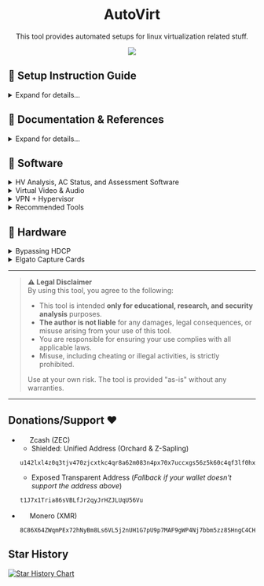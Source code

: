 <div align="center">

# AutoVirt

This tool provides automated setups for linux virtualization related stuff.

[![](https://dcbadge.limes.pink/api/server/https://discord.gg/kW8ZtQy6xU)](https://discord.gg/kW8ZtQy6xU)

</div>





## 📖 Setup Instruction Guide

<details>
<summary>Expand for details...</summary>

```
# 1. Clone into the repository
git clone --single-branch --depth=1 https://github.com/Scrut1ny/Hypervisor-Phantom

# 2. CD into the repository
cd Hypervisor-Phantom/Hypervisor-Phantom/

# 3. Set executable permissions
chmod -R +x *

# 4. Run the script
./Auto-Hypervisor.sh
```

</details>








## 📝 Documentation & References

<details>
<summary>Expand for details...</summary>

- **Official**
  - [QEMU’s documentation](https://www.qemu.org/docs/master/)
    - [Man Page (Args)](https://www.qemu.org/docs/master/system/qemu-manpage.html)
    - [Hyper-V Enlightenments](https://www.qemu.org/docs/master/system/i386/hyperv.html)
  - [KVM for x86 systems (Linux Kernel)](https://www.kernel.org/doc/html/next/virt/kvm/x86/index.html)
  - [Domain XML format](https://libvirt.org/formatdomain.html)
  - [ACPI System Management Bus Interface Specification - HTML](https://uefi.org/specs/ACPI/6.6/13_System_Mgmt_Bus_Interface_Specification.html) - [PDF Version](https://uefi.org/sites/default/files/resources/ACPI_Spec_6.6.pdf)
  - [SMBIOS Reference Specification - PDF](https://www.dmtf.org/sites/default/files/standards/documents/DSP0134_3.8.0.pdf)
  - [PCILookup](https://www.pcilookup.com/)
- **General**
  - [https://evasions.checkpoint.com/](https://evasions.checkpoint.com/)
  - [https://r0ttenbeef.github.io/](https://r0ttenbeef.github.io/Deploy-Hidden-Virtual-Machine-For-VMProtections-Evasion-And-Dynamic-Analysis/)
  - [https://secret.club/](https://secret.club/)
    - [how-anti-cheats-detect-system-emulation.html](https://secret.club/2020/04/13/how-anti-cheats-detect-system-emulation.html)
    - [battleye-hypervisor-detection.html](https://secret.club/2020/01/12/battleye-hypervisor-detection.html)
- **Reddit**
  - [spoof_and_make_your_vm_undetectable_no_more](https://www.reddit.com/r/VFIO/comments/i071qx/spoof_and_make_your_vm_undetectable_no_more/)
  - [be_is_banning_kvm_on_r6](https://www.reddit.com/r/VFIO/comments/hts1o1/be_is_banning_kvm_on_r6/)
- **Unknowncheats**
  - [418885-kvm-detection-fixes.html](https://www.unknowncheats.me/forum/escape-from-tarkov/418885-kvm-detection-fixes.html) 
- **Git Repos**
  - [pve-patch](https://github.com/Distance10086/pve-patch)
  - [pve-anti-detection](https://github.com/lixiaoliu666/pve-anti-detection)
  - [proxmox-ve-anti-detection](https://github.com/zhaodice/proxmox-ve-anti-detection)
  - [kvm-hidden](https://gitlab.com/DonnerPartyOf1/kvm-hidden)
  - [KVM-Spoofing](https://github.com/A1exxander/KVM-Spoofing)
  - [linux-5.15-hardened-kvm-svm-qemu-win10](https://alt.deliktas.de/git/adeliktas/linux-5.15-hardened-kvm-svm-qemu-win10)
  - [sGPUpt](https://github.com/MaxxRK/sGPUpt)
  - [gpupt](https://github.com/pragmagrid/gpupt)
- **VirtualBox**
  - [VirtualBox RDTSC Fix](https://www.reddit.com/r/virtualbox/comments/g6ky8a/disabling_vm_exit_for_rdtsc_access/)
  - [https://forums.virtualbox.org/viewtopic.php?t=78859](https://forums.virtualbox.org/viewtopic.php?t=78859)
  - [https://forums.virtualbox.org/viewtopic.php?t=81600](https://forums.virtualbox.org/viewtopic.php?t=81600)
  - [https://superuser.com/questions/625648/virtualbox-how-to-force-a-specific-cpu-to-the-guest](https://superuser.com/questions/625648/virtualbox-how-to-force-a-specific-cpu-to-the-guest)
  - [https://berhanbingol.medium.com/virtualbox-detection-anti-detection-30614691f108](https://berhanbingol.medium.com/virtualbox-detection-anti-detection-30614691f108)
  - [https://github.com/d4rksystem/VBoxCloak](https://github.com/d4rksystem/VBoxCloak)
  - [https://github.com/nsmfoo/antivmdetection](https://github.com/nsmfoo/antivmdetection)
- **VMware**
  - [https://sanbarrow.com/vmx.html](https://sanbarrow.com/vmx.html)
  - [https://sammwy.com/blog/hide-vm-from-detection](https://sammwy.com/blog/hide-vm-from-detection)
  - [https://www.hexacorn.com/blog/2014/08/25/protecting-vmware-from-cpuid-hypervisor-detection/](https://www.hexacorn.com/blog/2014/08/25/protecting-vmware-from-cpuid-hypervisor-detection/)
  - [https://rayanfam.com/topics/defeating-malware-anti-vm-techniques-cpuid-based-instructions/](https://rayanfam.com/topics/defeating-malware-anti-vm-techniques-cpuid-based-instructions/)
  - [https://tulach.cc/bypassing-vmprotect-themida-vm-checks-in-vmware/](https://tulach.cc/bypassing-vmprotect-themida-vm-checks-in-vmware/)

</details>





## 💾 Software
<details>
<summary>HV Analysis, AC Status, and Assessment Software</summary>

## Hypervisor Detection Software

| ⭐ Rating | 💻 Software | 🧪 System Test | ✅ Bypassed |
|:------:|:--------:|:-----------:|:--------:|
| 🥇 | VMAware | [Repository Link](https://github.com/kernelwernel/VMAware) <br> [⬇ Download - x64 - v2.5.0 ⬇](https://github.com/kernelwernel/VMAware/releases/download/v2.5.0/vmaware_2.5.0.exe) <br> [⬇ Download - x32 - v2.5.0 ⬇](https://github.com/kernelwernel/VMAware/releases/download/v2.5.0/vmaware32_2.5.0.exe) <br> [⬇ Download - DEBUG - v2.5.0 ⬇](https://github.com/kernelwernel/VMAware/releases/download/v2.5.0/vmaware_debug_2.5.0.exe) | ❌ |
| 🥈 | Al-Khaser (Obsolete) | [Repository Link](https://github.com/LordNoteworthy/al-khaser) <br> [⬇ Download - x64 - v1.0.0 ⬇](https://github.com/ayoubfaouzi/al-khaser/releases/download/v1.0.0/al-khaser_x64.7z) <br> [⬇ Download - x32 - v1.0.0 ⬇](https://github.com/ayoubfaouzi/al-khaser/releases/download/v1.0.0/al-khaser_x86.7z) | ✅ |
| 🥉 | Pafish (Obsolete) | [Repository Link](https://github.com/a0rtega/pafish) <br> [⬇ Download - x64 - v0.6 ⬇](https://github.com/a0rtega/pafish/releases/download/v0.6/pafish64.exe) <br> [⬇ Download - x32 - v0.6 ⬇](https://github.com/a0rtega/pafish/releases/download/v0.6/pafish.exe) | ✅ |

## Exam Software

| 💻 Software | 🌐 Browser Extension | 🧪 System Test | ⬇️ Download | ✅ Bypassed |
|:-----------:|:--------------------:|:--------------:|:-----------:|:------------:|
| Bluebook |  |  | [⬇ Download ⬇](https://bluebook.app.collegeboard.org/) | ✅ |
| ETS Online Test (CLEP) |  |  | [⬇ Download ⬇](https://www.ets.org/browserinstall) | ✅ |
| ExamSoft: Examplify |  |  | [⬇ Download ⬇](https://releases.examsoft.com/Examplify/3.8.0/Examplify_3.8.0_win.exe) | ✅ |
| Examity | ✅ | [System Test](https://on.v5.examity.com/systemcheck) | • [⬇ Firefox ⬇](https://addons.mozilla.org/en-US/firefox/addon/examity/) <br> • [⬇ Chrome ⬇](https://chromewebstore.google.com/detail/geapelpefnpekodnnlkcaadniodlgebj) | ✅ |
| Honorlock | ✅ |  | • [Honorlock](https://app.honorlock.com/install/extension) <br> • [⬇ Chrome ⬇](https://chromewebstore.google.com/detail/honorlock/hnbmpkmhjackfpkpcbapafmpepgmmddc) | ✅ |
| Inspera Exam Portal | | [Demo Exam Instructions](https://www.ltu.se/en/student-web/your-studies/examination/digital-exam-inspera/instructions-for-pc-and-mac-when-downloading-the-inspera-exam-portal) | [⬇ Download ⬇](https://ltu.inspera.com/get-iep) | ✅ |
| Kryterion | | [System Test](https://www.kryterion.com/systemcheck/) | [⬇ Download ⬇](https://media.webassessor.com/respondus/windows/labedition/Respondus_LockDown_Browser_Lab_OEM.msi) | ✅ |
| Pearson VUE | | • [System Test](https://system-test.onvue.com/system_test?customer=pearson_vue) <br> • [System Test](https://vueop.startpractice.com/) |  | ✅ |
| ProctorU | ✅ |  | • [⬇ Firefox ⬇](https://s3-us-west-2.amazonaws.com/proctoru-assets/extension/firefox-extension-latest.xpi) <br> • [⬇ Chrome ⬇](https://chrome.google.com/webstore/detail/proctoru/goobgennebinldhonaajgafidboenlkl) | ✅ |
| ProctorU: Guardian Browser | | [System Test](https://go.proctoru.com/testitout) | • [⬇ Download ⬇](https://production-archimedes-secure-browser-artifacts.s3.amazonaws.com/latest/windows/guardian-browser-x64.exe) <br> • [Meazure Learning Page](https://guardian.meazurelearning.com/) <br> • [ProctorU Page](https://go.proctoru.com/testitout) | ✅ |
| Proctorio | ✅ | [System Test](https://getproctorio.com/) |  | ✅ |
| Respondus (LockDown Browser) | ✅ | [System Test](https://autolaunch.respondus2.com/MONServer/ldb/preview_launch.do) | [⬇ Download ⬇](https://download.respondus.com/lockdown/download.php) | ✅ |
| Safe Exam Browser | | [System Test](https://github.com/SafeExamBrowser/seb-win-refactoring) | [⬇ Download ⬇](https://github.com/SafeExamBrowser/seb-win-refactoring/releases/download/v3.9.0/SEB_3.9.0.787_x64_Setup.msi) | ✅ |

## Anti-Cheat Software

- [areweanticheatyet](https://areweanticheatyet.com/)

| 🛡️ Engine | 🎮 Used By | ✅ Bypassed |
|:------:|:-------:|:--------:|
| Anti-Cheat Expert (ACE) | Primarily Mobile Games | ✅ |
| BattlEye (BE) | Desktop Games | ✅ (w/Windows Hyper-V + HVCI) |
| Easy Anti-Cheat (EAC) | Desktop Games | ✅ |
| Gepard Shield | PUBG: Battlegrounds | ✅ |
| NACE (Netease Anticheat Expert) | Marvel Rivals | ✅ |
| Hyperion | Roblox | ✅ |
| Mhyprot | Genshin Impact | ❔ (HoYoKProtect.sys) <br> 🪟 [BSOD: ATTEMPTED_WRITE_TO_READONLY_MEMORY](https://github.com/Scrut1ny/Hypervisor-Phantom/issues/34) |
| nProtect GameGuard (NP) | Desktop Games | ✅ |
| RICOCHET | CoD Games | ✅ |
| Vanguard | Valorant & LoL | ✅ (w/Windows Hyper-V + HVCI) |

</details>







<details>
<summary>Virtual Video & Audio</summary>

## Bring live video from your smartphone, remote computer, or friends directly into OBS or other studio software.
- [VDO.Ninja](https://vdo.ninja/)
- [meshcast.io](https://meshcast.io/)

## VB-CABLE Virtual Audio Device
- [VB-AUDIO Software](https://vb-audio.com/Cable/index.htm)
    - [Windows Download](https://download.vb-audio.com/Download_CABLE/VBCABLE_Driver_Pack43.zip)
    - [macOS Download](https://download.vb-audio.com/Download_MAC/VBCable_MACDriver_Pack108.zip)

## Virtual Display Driver
- [Virtual-Display-Driver](https://github.com/itsmikethetech/Virtual-Display-Driver)
- [memflow-mirror](https://github.com/ko1N/memflow-mirror)

## Webcam Manipulation
- [Deep-Live-Cam](https://github.com/hacksider/Deep-Live-Cam)

</details>








<details>
<summary>VPN + Hypervisor</summary>

- ***IMPORTANT***: Ensure not to add a custom DNS configuration to the guest system on the hypervisor if your host system's VPN uses custom DNS block lists. Doing so may result in your guest hypervisor system losing its internet connection!

## Mullvad VPN + QEMU
- For the VPN connection to get properly natted/bridged you must enable the setting `Local network sharing` option!
    - How to: `⚙️` > `VPN settings` > `Local network sharing` ✅

![image](https://github.com/user-attachments/assets/18ba68b4-31ea-4c5e-9ad1-66417001820f)
![image](https://github.com/user-attachments/assets/36465501-13fa-469b-bb66-f3db6003a64e)
![image](https://github.com/user-attachments/assets/77890671-d024-491a-8d33-cb38e3503ef4)
![image](https://github.com/user-attachments/assets/126e06bd-23c0-4cb9-9bfe-5a55fe6689ab)

</details>







<details>
<summary>Recommended Tools</summary>

- OCR Powered Screen-Capture Tools
    - Linux:
        - [NormCap](https://github.com/dynobo/normcap)
        - [TextSnatcher](https://github.com/RajSolai/TextSnatcher)
    - Windows:
        - [ShareX](https://github.com/ShareX/ShareX)
- RAT (Remote Access/Administration Trojan)
    - [Quasar](https://github.com/quasar/Quasar)
        - [Resource Hacker](https://www.angusj.com/resourcehacker/)
- RDP (Remote Desktop Protocal)
    - [Ammyy Admin](https://www.ammyy.com/)
    - [MeshCentral](https://github.com/Ylianst/MeshCentral)
- Monitor EDID Modifiers
    - [Monitor Asset Manager](https://www.entechtaiwan.com/util/moninfo.shtm)
        - [Dell Article](https://www.dell.com/support/kbdoc/en-us/000156229/using-monitor-asset-manager-version-2-6-to-read-extended-display-identification-data-edid-information)
        - [Using an INF file to override EDIDs](https://learn.microsoft.com/en-us/windows-hardware/drivers/display/overriding-monitor-edids)
    - [Custom Resolution Utility (CRU)](https://www.monitortests.com/forum/Thread-Custom-Resolution-Utility-CRU)
- UEFI/BIOS Editors
    - [Phoenix BIOS Editor](https://theretroweb.com/drivers/208)
    - [UEFITool](https://github.com/LongSoft/UEFITool)

</details>







## 🔩 Hardware

<details>
<summary>Bypassing HDCP</summary>

#### HDCP (High-bandwidth Digital Content Protection) Stuff
- [Wikipedia - HDCP](https://en.wikipedia.org/wiki/High-bandwidth_Digital_Content_Protection)
- [NVIDIA - To verify if your system is HDCP-capable](https://www.nvidia.com/content/Control-Panel-Help/vLatest/en-us/mergedProjects/Display/To_verify_if_your_system_is_HDCP-capable.htm)

## Bypassing HDCP Hardware/Software Diagram:
![bypass](https://github.com/Scrut1ny/Hypervisor-Phantom/assets/53458032/589b0f88-f14b-44d8-bf1c-225df4d01e54)

## Bypass Kits

#### Expensive Bypass Kit (Recommended):
- 1x2 HDMI Splitter <> [ViewHD](https://www.amazon.com/dp/B004F9LVXC) - `~$22.00`
- EDID Emulator <> [4K-EWB - HDMI 2.1 4K EDID Emulator](https://www.amazon.com/dp/B0DB7YDFD6) - `~$25.00`
- USB HDMI Capture Card <> [Elgato HD60 X](https://www.amazon.com/dp/B09V1KJ3J4) - `~$160.00`

#### Cheap Bypass Kit (Not recommended):
- 1x2 HDMI Splitter <> [OREI](https://www.amazon.com/dp/B005HXFARS) - `~$13.00`
- EDID Emulator <> [EVanlak](https://www.amazon.com/dp/B07YMTKJCR) - `~$7.00`
- USB HDMI Capture Card <> [AXHDCAP](https://www.amazon.com/dp/B0C2MDTY8P) - `~$9.00`

## Equipment List
- External USB Capture Card(s)
    - Elgato
        - [HD60 X | 10GBE9901](https://www.amazon.com/dp/B09V1KJ3J4) - `~$140.00`
        - [4K X | 20GBH9901](https://www.amazon.com/dp/B0CPFWXMBL) - `~$200.00`
        - [Game Capture Neo | 20GBI9901](https://www.amazon.com/dp/B0CVYKQNFH) - `~$110.00`
        - [Cam Link](https://www.amazon.com/dp/B07K3FN5MR) - `~$90.00`
    - [AXHDCAP 4K HDMI Video Capture Card](https://www.amazon.com/dp/B0C2MDTY8P) - `~$9.98`
- 1x2 HDMI Splitter(s)
    - [U9 / ViewHD](https://u9ltd.myshopify.com/collections/splitter)
        - [VHD-1X2MN3D](https://www.amazon.com/dp/B004F9LVXC) - 
        - [VHD-1X2MN3D](https://www.amazon.com/dp/B086JKRSW1) - `~$18.00`
    - HBAVLINK
        - [HB-SP102B](https://www.amazon.com/dp/B08T62MKH1)
        - [HB-SP102C](https://www.amazon.com/dp/B08T64JWWT)
    - CORSAHD
        - [CO-SP12H2](https://www.amazon.com/dp/B0CLL5GQXT)
        - [?????????](https://www.amazon.com/dp/B0CXHQNSWM)
    - EZCOO
        - [EZ-SP12H2](https://www.amazon.com/dp/B07VP37KMB)
        - [EZ-EX11HAS-PRO](https://www.amazon.com/dp/B07TZRXKYG)
- EDID Emulator(s)
    - HDMI
        - Brand: THWT
            - [4K-EW2 - HDMI 2.1 4K EDID Emulator PRO](https://www.amazon.com/dp/B0DB65Y6VL) - `~$90.00`
            - [4K-EWB - HDMI 2.1 4K EDID Emulator](https://www.amazon.com/dp/B0DB7YDFD6) - `~$25.00`
            - [HD-EW2 - HDMI 2.0 EDID Emulator 4K PRO](https://www.amazon.com/dp/B0C32ZWBR6) - `~$90.00`
            - [HD-EWB - HDMI 2.0 4K EDID Emulator](https://www.amazon.com/dp/B0CRRWQ7XS) - `~$20.00`
    - DP
        - Brand: THWT
            - [DPH-EW2 - Displayport 1.2 EDID Emulator 4K PRO](https://www.amazon.com/dp/B0C32NJ2NF) - `~$90.00`
    - DP to HDMI
        - Brand: THWT
            - [DPH-EWB - Displayport 1.2 to HDMI 2.0 EDID Emulator](https://www.amazon.com/dp/B0C3H763FG) - `~$20.00`

</details>







<details>
<summary>Elgato Capture Cards</summary>

- Some of Elgato's capture cards, leveraging UVC (USB Video Class) technology, operate seamlessly without requiring additional drivers. As UVC devices, they adhere to a standard protocol for transmitting video and audio data over USB connections. This plug-and-play functionality ensures compatibility with various operating systems, enabling effortless setup and use for capturing high-quality video content.

## UVC Elgato Capture Cards

- [Article](https://help.elgato.com/hc/en-us/articles/360027961152-Elgato-Gaming-Hardware-Drivers)

| Device                      | Driver Status                     |
|-----------------------------|-----------------------------------|
| Elgato Cam Link             | No driver since it's a UVC device |
| Elgato Cam Link 4K          | No driver since it's a UVC device |
| Elgato Game Capture HD60 S+ | No driver since it's a UVC device |
| Elgato Game Capture HD60 X  | No driver since it's a UVC device |
| Game Capture 4K X           | No driver since it's a UVC device |
| Game Capture Neo            | No driver since it's a UVC device |

## Linux - OBS Black Screen Issue Solution

##### Step 1:
Download and Install the latest `4K CAPTURE UTILITY` software from [Elgato downloads page](https://www.elgato.com/us/en/s/downloads) on a `WINDOWS OS`.

#### Step 2:
Open `Elgato 4K Capture Utility` and let the software initialize the UVC capture card.

#### Step 3:
Select the settings icon on the top right corner of the software utility, and select `Check for Updates...`. (It should update automatically already, but just make sure the firmware is on the latest version available.)

#### Step 4:
Now, connect the capture card device back to your Linux host system now and open OBS, you should now see an output from your GPU instead of a black screen.

</details>









---

> **⚠️ Legal Disclaimer**  
> By using this tool, you agree to the following:
> 
> - This tool is intended **only for educational, research, and security analysis** purposes.
> - **The author is not liable** for any damages, legal consequences, or misuse arising from your use of this tool.
> - You are responsible for ensuring your use complies with all applicable laws. 
> - Misuse, including cheating or illegal activities, is strictly prohibited.
> 
> Use at your own risk. The tool is provided "as-is" without any warranties.

---




## Donations/Support ❤️
  - <img src="https://external-content.duckduckgo.com/ip3/z.cash.ico" width="16" height="16">  Zcash (ZEC)
    - Shielded: Unified Address (Orchard & Z-Sapling)
    ```
    u142lxl4z0q3tjv470zjcxtkc4qr8a62m083n4px70x7uccxgs56z5k60c4qf3lf0hxm67e0emyqzaafcnqv8afyjr2jj2vppl8qtf4f8wljxqwumn3eswcxc99e8mzsfclh4a76wtwylvhys2sqqqjaq37puj64zkp5l2zhhytnrn98v3wjdkegjwzd697s8vtxw5se20x3rzux9tev3
    ```
    - Exposed Transparent Address (*Fallback if your wallet doesn't support the address above*)
    ```
    t1J7x1Tria86sVBLfJr2qyJrHZJLUqU56Vu
    ```
  - <img src="https://external-content.duckduckgo.com/ip3/www.getmonero.org.ico" width="16" height="16">  Monero (XMR)
    ```
    8C86X64ZWqmPEx72hNyBm8Ls6VL5j2nUH1G7pU9p7MAF9gWP4Nj7bbm5zz8SHngC4CHArmKY4BdVnKcoDH6dT8mw7kL2u9S
    ```




## Star History

<a href="https://star-history.com/#Scrut1ny/Hypervisor-Phantom&Date">
 <picture>
   <source media="(prefers-color-scheme: dark)" srcset="https://api.star-history.com/svg?repos=Scrut1ny/Hypervisor-Phantom&type=Date&theme=dark" />
   <source media="(prefers-color-scheme: light)" srcset="https://api.star-history.com/svg?repos=Scrut1ny/Hypervisor-Phantom&type=Date" />
   <img alt="Star History Chart" src="https://api.star-history.com/svg?repos=Scrut1ny/Hypervisor-Phantom&type=Date" />
 </picture>
</a>
